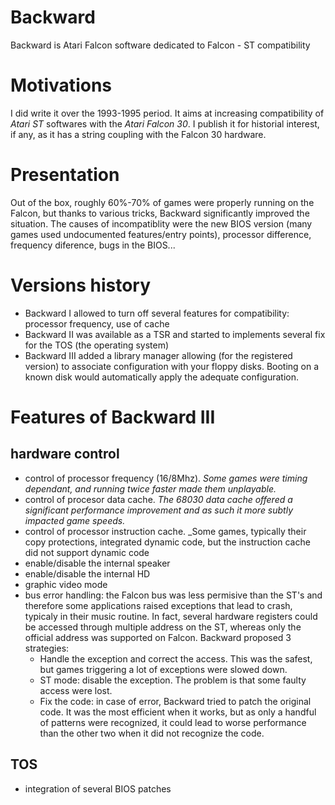 # Backward
Backward is Atari Falcon software dedicated to Falcon - ST compatibility

# Motivations
I did write it over the 1993-1995 period. It aims at increasing compatibility of *Atari ST* softwares with the *Atari Falcon 30*.
I publish it for historial interest, if any, as it has a string coupling with the Falcon 30 hardware.

# Presentation
Out of the box, roughly 60%-70% of games were properly running on the Falcon, but thanks to various tricks, Backward
significantly improved the situation. The causes of incompatiblity were the new BIOS version (many games used
undocumented features/entry points), processor difference, frequency diference, bugs in the BIOS...

# Versions history
* Backward I allowed to turn off several features for compatibility: processor frequency, use of cache
* Backward II was available as a TSR and started to implements several fix for the TOS (the operating system)
* Backward III added a library manager allowing (for the registered version) to associate configuration with your floppy disks.
Booting on a known disk would automatically apply the adequate configuration.

# Features of Backward III
## hardware control
* control of processor frequency (16/8Mhz). _Some games were timing dependant, and running twice faster made them unplayable._
* control of procesor data cache. _The 68030 data cache offered a significant performance improvement and as such it more subtly 
impacted game speeds._
* control of processor instruction cache. _Some games, typically their copy protections, integrated dynamic code, but
the instruction cache did not support dynamic code
* enable/disable the internal speaker
* enable/disable the internal HD
* graphic video mode
* bus error handling: the Falcon bus was less permisive than the ST's and therefore some applications raised
exceptions that lead to crash, typicaly in their music routine. In fact, several hardware registers could be accessed
through multiple address on the ST, whereas only the official address was supported on Falcon. Backward proposed 3 strategies:
  * Handle the exception and correct the access. This was the safest, but games triggering a lot of exceptions
  were slowed down.
  * ST mode: disable the exception. The problem is that some faulty access were lost.
  * Fix the code: in case of error, Backward tried to patch the original code. It was the most efficient when it works,
  but as only a handful of patterns were recognized, it could lead to worse performance than the other two when it did not
  recognize the code.
## TOS
* integration of several BIOS patches
